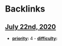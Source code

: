 
# Backlinks
## [July 22nd, 2020](<July 22nd, 2020.md>)
- **[priority](<priority.md>):** 4
                    - **[difficulty](<difficulty.md>):**


